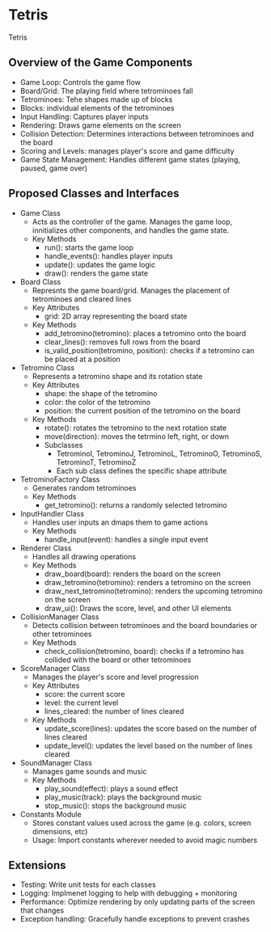 # Tetris

Tetris


## Overview of the Game Components

- Game Loop: Controls the game flow
- Board/Grid: The playing field where tetrominoes fall
- Tetrominoes: Tehe shapes made up of blocks
- Blocks: individual elements of the tetrominoes
- Input Handling: Captures player inputs
- Rendering: Draws game elements on the screen
- Collision Detection: Determines interactions between tetrominoes and the board
- Scoring and Levels: manages player's score and game difficulty
- Game State Management: Handles different game states (playing, paused, game over)

## Proposed Classes and Interfaces

- Game Class
  - Acts as the controller of the game. Manages the game loop, innitializes other components, and handles the game state.
  - Key Methods
    - run(): starts the game loop
    - handle_events(): handles player inputs
    - update(): updates the game logic
    - draw(): renders the game state
- Board Class
  - Represnts the game board/grid. Manages the placement of tetrominoes and cleared lines
  - Key Attributes
    - grid: 2D array representing the board state
  - Key Methods
    - add_tetromino(tetromino): places a tetromino onto the board
    - clear_lines(): removes full rows from the board
    - is_valid_position(tetromino, position): checks if a tetromino can be placed at a position
- Tetromino Class
  - Represents a tetromino shape and its rotation state
  - Key Attributes
    - shape: the shape of the tetromino
    - color: the color of the tetromino
    - position: the current position of the tetromino on the board
  - Key Methods
    - rotate(): rotates the tetromino to the next rotation state
    - move(direction): moves the tetrmino left, right, or down
    - Subclasses
      - TetrominoI, TetrominoJ, TetrominoL, TetrominoO, TetrominoS, TetrominoT, TetrominoZ
      - Each sub class defines the specific shape attribute
- TetrominoFactory Class
  - Generates random tetrominoes
  - Key Methods
    - get_tetromino(): returns a randomly selected tetromino
- InputHandler Class
  - Handles user inputs an dmaps them to game actions
  - Key Methods
    - handle_input(event): handles a single input event
- Renderer Class
  - Handles all drawing operations
  - Key Methods
    - draw_board(board): renders the board on the screen
    - draw_tetromino(tetromino): renders a tetromino on the screen
    - draw_next_tetromino(tetromino): renders the upcoming tetromino on the screen
    - draw_ui(): Draws the score, level, and other UI elements
- CollisionManager Class
  - Detects collision between tetrominoes and the board boundaries or other tetrominoes
  - Key Methods
    - check_collision(tetromino, board): checks if a tetromino has collided with the board or other tetrominoes
- ScoreManager Class
  - Manages the player's score and level progression
  - Key Attributes
    - score: the current score
    - level: the current level
    - lines_cleared: the number of lines cleared
  - Key Methods
    - update_score(lines): updates the score based on the number of lines cleared
    - update_level(): updates the level based on the number of lines cleared
- SoundManager Class
  - Manages game sounds and music
  - Key Methods
    - play_sound(effect): plays a sound effect
    - play_music(track): plays the background music
    - stop_music(): stops the background music
- Constants Module
  - Stores constant values used across the game (e.g. colors, screen dimensions, etc)
  - Usage: Import constants wherever needed to avoid magic numbers



## Extensions
- Testing: Write unit tests for each classes
- Logging: Implmenet logging to help with debugging + monitoring
- Performance: Optimize rendering by only updating parts of the screen that changes
- Exception handling: Gracefully handle exceptions to prevent crashes
